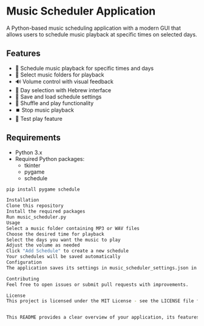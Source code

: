 # Music Scheduler Application

A Python-based music scheduling application with a modern GUI that allows users to schedule music playback at specific times on selected days.

## Features

- 🎵 Schedule music playback for specific times and days
- 📂 Select music folders for playback
- 🔊 Volume control with visual feedback
- 📅 Day selection with Hebrew interface
- 💾 Save and load schedule settings
- 🔄 Shuffle and play functionality
- ⏹️ Stop music playback
- 🎯 Test play feature

## Requirements

- Python 3.x
- Required Python packages:
  - tkinter
  - pygame
  - schedule
  
```bash
pip install pygame schedule

Installation
Clone this repository
Install the required packages
Run music_scheduler.py
Usage
Select a music folder containing MP3 or WAV files
Choose the desired time for playback
Select the days you want the music to play
Adjust the volume as needed
Click "Add Schedule" to create a new schedule
Your schedules will be saved automatically
Configuration
The application saves its settings in music_scheduler_settings.json in the same directory as the application.

Contributing
Feel free to open issues or submit pull requests with improvements.

License
This project is licensed under the MIT License - see the LICENSE file for details.


This README provides a clear overview of your application, its features, setup instructions, and basic usage guidelines. You can modify it further based on any specific details or requirements you'd like to add.